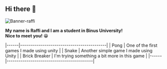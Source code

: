 ## Hi there 👋

![Banner-raffi](https://github.com/raffiwr/raffiwr/assets/145559021/e24d4a46-d6aa-424e-a598-684ad9489dd8)

**My name is Raffi and I am a student in Binus University!**\
**Nice to meet you!** 😁

|------|-------------------------------------------|
| Pong | One of the first games I made using unity |
| Snake | Another simple game I made using Unity |
| Brick Breaker | I'm trying something a bit more in this game |
|------|-------------------------------------------|

<!--
**raffiwr/raffiwr** is a ✨ _special_ ✨ repository because its `README.md` (this file) appears on your GitHub profile.



